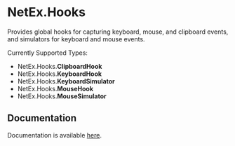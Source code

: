 # NetEx.Hooks

Provides global hooks for capturing keyboard, mouse, and clipboard events, and simulators for keyboard and mouse events.

Currently Supported Types:
- NetEx.Hooks.**ClipboardHook**
- NetEx.Hooks.**KeyboardHook**
- NetEx.Hooks.**KeyboardSimulator**
- NetEx.Hooks.**MouseHook**
- NetEx.Hooks.**MouseSimulator**

## Documentation

Documentation is available [here](https://peckmore.github.io/NetEx).